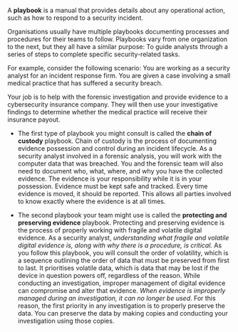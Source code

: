 
A **playbook** is a manual that provides details about any operational action, such as how to respond to a security incident. 

Organisations usually have multiple playbooks documenting processes and procedures for their teams to follow. Playbooks vary from one organization to the next, but they all have a similar purpose: To guide analysts through a series of steps to complete specific security-related tasks.

For example, consider the following scenario: You are working as a security analyst for an incident response firm. You are given a case involving a small medical practice that has suffered a security breach. 

Your job is to help with the forensic investigation and provide evidence to a cybersecurity insurance company. They will then use your investigative findings to determine whether the medical practice will receive their insurance payout. 

- The first type of playbook you might consult is called the **chain of custody** playbook. Chain of custody is the process of documenting evidence possession and control during an incident lifecycle. As a security analyst involved in a forensic analysis, you will work with the computer data that was breached. You and the forensic team will also need to document who, what, where, and why you have the collected evidence. The evidence is your responsibility while it is in your possession. Evidence must be kept safe and tracked. Every time evidence is moved, it should be reported. This allows all parties involved to know exactly where the evidence is at all times.

- The second playbook your team might use is called the **protecting and preserving evidence** playbook. Protecting and preserving evidence is the process of properly working with fragile and volatile digital evidence. As a security analyst, *understanding what fragile and volatile digital evidence is, along with why there is a procedure, is critical.* As you follow this playbook, you will consult the order of volatility, which is a sequence outlining the order of data that must be preserved from first to last. It prioritises volatile data, which is data that may be lost if the device in question powers off, regardless of the reason. While conducting an investigation, improper management of digital evidence can compromise and alter that evidence. *When evidence is improperly managed during an investigation, it can no longer be used*. For this reason, the first priority in any investigation is to properly preserve the data. You can preserve the data by making copies and conducting your investigation using those copies.